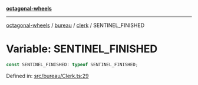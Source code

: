 [**octagonal-wheels**](../../../../../../README.md)

***

[octagonal-wheels](../../../../../../globals.md) / [bureau](../../../README.md) / [clerk](../README.md) / SENTINEL\_FINISHED

# Variable: SENTINEL\_FINISHED

```ts
const SENTINEL_FINISHED: typeof SENTINEL_FINISHED;
```

Defined in: [src/bureau/Clerk.ts:29](https://github.com/vrtmrz/octagonal-wheels/blob/main/src/bureau/Clerk.ts#L29)
